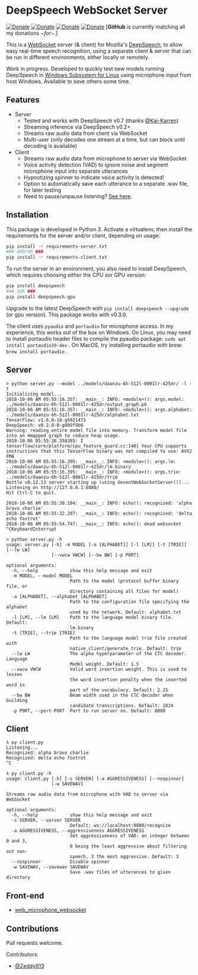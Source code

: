 # DeepSpeech WebSocket Server

[![Donate](https://img.shields.io/badge/donate-GitHub-pink.svg)](https://github.com/sponsors/daanzu)
[![Donate](https://img.shields.io/badge/donate-Patreon-orange.svg)](https://www.patreon.com/daanzu)
[![Donate](https://img.shields.io/badge/donate-PayPal-green.svg)](https://paypal.me/daanzu)
[![Donate](https://img.shields.io/badge/preferred-GitHub-black.svg)](https://github.com/sponsors/daanzu)
[**GitHub** is currently matching all my donations $-for-$.]

This is a [WebSocket](https://en.wikipedia.org/wiki/WebSocket) server (& client) for Mozilla's [DeepSpeech](https://github.com/mozilla/DeepSpeech), to allow easy real-time speech recognition, using a separate client & server that can be run in different environments, either locally or remotely.

Work in progress. Developed to quickly test new models running DeepSpeech in [Windows Subsystem for Linux](https://docs.microsoft.com/en-us/windows/wsl/about) using microphone input from host Windows. Available to save others some time.

## Features

* Server
    - Tested and works with DeepSpeech v0.7 (thanks [@Kai-Karren](https://github.com/Kai-Karren))
    - Streaming inference via DeepSpeech v0.2+
    - Streams raw audio data from client via WebSocket
    - Multi-user (only decodes one stream at a time, but can block until decoding is available)
* Client
    - Streams raw audio data from microphone to server via WebSocket
    - Voice activity detection (VAD) to ignore noise and segment microphone input into separate utterances
    - Hypnotizing spinner to indicate voice activity is detected!
    - Option to automatically save each utterance to a separate .wav file, for later testing
    - Need to pause/unpause listening? [See here](https://github.com/daanzu/deepspeech-websocket-server/issues/6).

## Installation

This package is developed in Python 3.
Activate a virtualenv, then install the requirements for the server and/or client, depending on usage:

```bash
pip install -r requirements-server.txt
### AND/OR ###
pip install -r requirements-client.txt
```

To run the server in an environment, you also need to install DeepSpeech, which requires choosing either the CPU xor GPU version:

```bash
pip install deepspeech
### XOR ###
pip install deepspeech-gpu
```

Upgrade to the latest DeepSpeech with `pip install deepspeech --upgrade` (or gpu version). This package works with v0.3.0.

The client uses `pyaudio` and `portaudio` for microphone access. In my experience, this works out of the box on Windows. 
On Linux, you may need to install portaudio header files to compile the pyaudio package: `sudo apt install portaudio19-dev` .
On MacOS, try installing portaudio with brew: `brew install portaudio` .

## Server

```
> python server.py --model ../models/daanzu-6h-512l-0001lr-425dr/ -l -t
Initializing model...
2018-10-06 AM 05:55:16.357: __main__: INFO: <module>(): args.model: ../models/daanzu-6h-512l-0001lr-425dr/output_graph.pb
2018-10-06 AM 05:55:16.357: __main__: INFO: <module>(): args.alphabet: ../models/daanzu-6h-512l-0001lr-425dr/alphabet.txt
TensorFlow: v1.6.0-18-g5021473
DeepSpeech: v0.2.0-0-g009f9b6
Warning: reading entire model file into memory. Transform model file into an mmapped graph to reduce heap usage.
2018-10-06 05:55:16.358385: I tensorflow/core/platform/cpu_feature_guard.cc:140] Your CPU supports instructions that this TensorFlow binary was not compiled to use: AVX2 FMA
2018-10-06 AM 05:55:16.395: __main__: INFO: <module>(): args.lm: ../models/daanzu-6h-512l-0001lr-425dr/lm.binary
2018-10-06 AM 05:55:16.395: __main__: INFO: <module>(): args.trie: ../models/daanzu-6h-512l-0001lr-425dr/trie
Bottle v0.12.13 server starting up (using GeventWebSocketServer())...
Listening on http://127.0.0.1:8080/
Hit Ctrl-C to quit.

2018-10-06 AM 05:55:30.194: __main__: INFO: echo(): recognized: 'alpha bravo charlie'
2018-10-06 AM 05:55:32.297: __main__: INFO: echo(): recognized: 'delta echo foxtrot'
2018-10-06 AM 05:55:54.747: __main__: INFO: echo(): dead websocket
^CKeyboardInterrupt
```

```
> python server.py -h
usage: server.py [-h] -m MODEL [-a [ALPHABET]] [-l [LM]] [-t [TRIE]] [--lw LW]
                 [--vwcw VWCW] [--bw BW] [-p PORT]

optional arguments:
  -h, --help            show this help message and exit
  -m MODEL, --model MODEL
                        Path to the model (protocol buffer binary file, or
                        directory containing all files for model)
  -a [ALPHABET], --alphabet [ALPHABET]
                        Path to the configuration file specifying the alphabet
                        used by the network. Default: alphabet.txt
  -l [LM], --lm [LM]    Path to the language model binary file. Default:
                        lm.binary
  -t [TRIE], --trie [TRIE]
                        Path to the language model trie file created with
                        native_client/generate_trie. Default: trie
  --lw LW               The alpha hyperparameter of the CTC decoder. Language
                        Model weight. Default: 1.5
  --vwcw VWCW           Valid word insertion weight. This is used to lessen
                        the word insertion penalty when the inserted word is
                        part of the vocabulary. Default: 2.25
  --bw BW               Beam width used in the CTC decoder when building
                        candidate transcriptions. Default: 1024
  -p PORT, --port PORT  Port to run server on. Default: 8080
```

## Client

```
λ py client.py
Listening...
Recognized: alpha bravo charlie
Recognized: delta echo foxtrot
^C
```

```
λ py client.py -h
usage: client.py [-h] [-s SERVER] [-a AGGRESSIVENESS] [--nospinner]
                 [-w SAVEWAV]

Streams raw audio data from microphone with VAD to server via WebSocket

optional arguments:
  -h, --help            show this help message and exit
  -s SERVER, --server SERVER
                        Default: ws://localhost:8080/recognize
  -a AGGRESSIVENESS, --aggressiveness AGGRESSIVENESS
                        Set aggressiveness of VAD: an integer between 0 and 3,
                        0 being the least aggressive about filtering out non-
                        speech, 3 the most aggressive. Default: 3
  --nospinner           Disable spinner
  -w SAVEWAV, --savewav SAVEWAV
                        Save .wav files of utterences to given directory
```

## Front-end
- [web_microphone_websocket](https://github.com/mozilla/DeepSpeech-examples/tree/r0.8/web_microphone_websocket)
## Contributions

Pull requests welcome.

Contributors:
* [@Zeddy913](https://github.com/Zeddy913)
